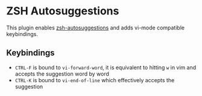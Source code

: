 # ZSH Autosuggestions

This plugin enables [zsh-autosuggestions](https://github.com/tarruda/zsh-autosuggestions) and adds
vi-mode compatible keybindings.

## Keybindings

* `CTRL-F` is bound to `vi-forward-word`, it is equivalent to hitting `w` in vim and accepts the
  suggestion word by word
* `CTRL-K` is bound to `vi-end-of-line` which effectively accepts the suggestion
